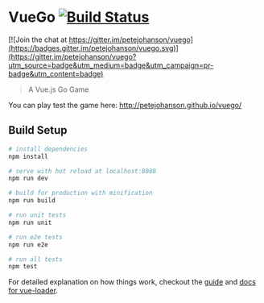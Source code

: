# VueGo [![Build Status](https://travis-ci.org/petejohanson/vuego.svg?branch=master)](https://travis-ci.org/petejohanson/vuego)

[![Join the chat at https://gitter.im/petejohanson/vuego](https://badges.gitter.im/petejohanson/vuego.svg)](https://gitter.im/petejohanson/vuego?utm_source=badge&utm_medium=badge&utm_campaign=pr-badge&utm_content=badge)

> A Vue.js Go Game

You can play test the game here: http://petejohanson.github.io/vuego/

## Build Setup

``` bash
# install dependencies
npm install

# serve with hot reload at localhost:8080
npm run dev

# build for production with minification
npm run build

# run unit tests
npm run unit

# run e2e tests
npm run e2e

# run all tests
npm test
```

For detailed explanation on how things work, checkout the [guide](https://github.com/vuejs-templates/webpack#vue-webpack-boilerplate) and [docs for vue-loader](http://vuejs.github.io/vue-loader).
